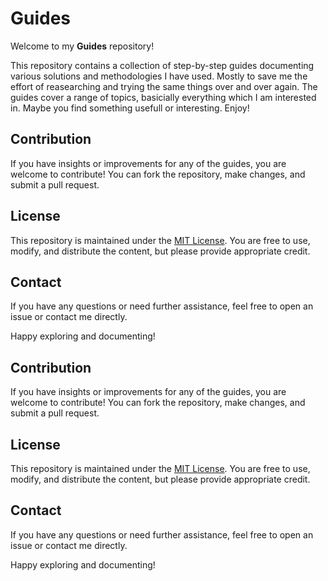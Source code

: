 # Guides

Welcome to my **Guides** repository!

This repository contains a collection of step-by-step guides documenting various solutions and methodologies I have used. Mostly to save me the effort of reasearching and trying the same things over and over again. The guides cover a range of topics, basicially everything which I am interested in. Maybe you find something usefull or interesting. Enjoy!


## Contribution

If you have insights or improvements for any of the guides, you are welcome to contribute! You can fork the repository, make changes, and submit a pull request.

## License

This repository is maintained under the [MIT License](LICENSE). You are free to use, modify, and distribute the content, but please provide appropriate credit.

## Contact

If you have any questions or need further assistance, feel free to open an issue or contact me directly.

Happy exploring and documenting!


## Contribution

If you have insights or improvements for any of the guides, you are welcome to contribute! You can fork the repository, make changes, and submit a pull request.

## License

This repository is maintained under the [MIT License](LICENSE). You are free to use, modify, and distribute the content, but please provide appropriate credit.

## Contact

If you have any questions or need further assistance, feel free to open an issue or contact me directly.

Happy exploring and documenting!